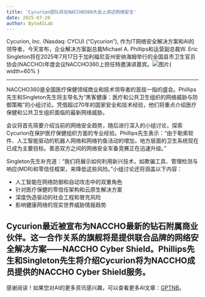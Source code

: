 ```yaml
---
title: 'Cycurion团队将在NACCHO360大会上讲述网络安全'
date: 2025-07-20
author: ByteAILab
---
```


Cycurion, Inc. (Nasdaq: CYCU) (“Cycurion”), 作为IT网络安全解决方案和AI的领导者，今天宣布，企业解决方案副总裁Michael A. Phillips和运营副总裁W. Eric Singleton将在2025年7月17日于加利福尼亚州安纳海姆举行的全国县市卫生官员协会(NACCHO)年度会议NACCHO360上担任特邀演讲嘉宾。![图片](https://ai-techpark.com/wp-content/uploads/Cycurion-1.jpg){ width=60% }

---


NACCHO360是全国医疗保健领域商业和技术领导者的首屈一指的盛会。Phillips先生和Singleton先生将主导名为“黑客健康：医疗和公共卫生组织的网络威胁与防御策略”的小组讨论。凭借超过70年的国家安全和技术经验，他们将重点介绍医疗保健和公共卫生组织面临的最新网络威胁。

会议将首先简要介绍当前的网络安全趋势，随后进行深入的小组讨论，探索Cycurion在保护医疗保健组织方面的专业经验。Phillips先生表示：“由于勒索软件、人工智能驱动的机器人网络和网络钓鱼活动的增加，地方层面的卫生系统现在已成为主要目标。善恶双方之间的网络安全军备竞赛正在迅速升级。”

Singleton先生补充道：“我们将展示如何利用新兴技术，如欺骗工具、管理检测与响应(MDR)和零信任框架，来降低这些风险。”小组讨论还将涵盖以下内容：

- 人工智能在网络防御和自动攻击中的双重角色
- 针对医疗保健的零信任架构和云原生解决方案
- 深度伪造驱动的社会工程和冒充风险
- 影响健康网络的现实世界威胁情报趋势

Cycurion最近被宣布为NACCHO最新的钻石附属商业伙伴。这一合作关系的旗舰将是提供联合品牌的网络安全解决方案——NACCHO Cyber Shield。Phillips先生和Singleton先生将介绍Cycurion将为NACCHO成员提供的NACCHO Cyber Shield服务。
---
感谢阅读！如果您对AI的更多资讯感兴趣，可以查看更多AI文章：[GPTNB](https://gptnb.com)。